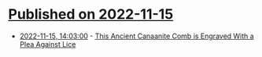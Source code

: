 # [Published on 2022-11-15](index.md)

* [2022-11-15, 14:03:00](https://soylentnews.org/article.pl?sid=22/11/14/1720246&from=rss) - [This Ancient Canaanite Comb is Engraved With a Plea Against Lice](https://soylentnews.org/article.pl?sid=22/11/14/1720246&from=rss)
